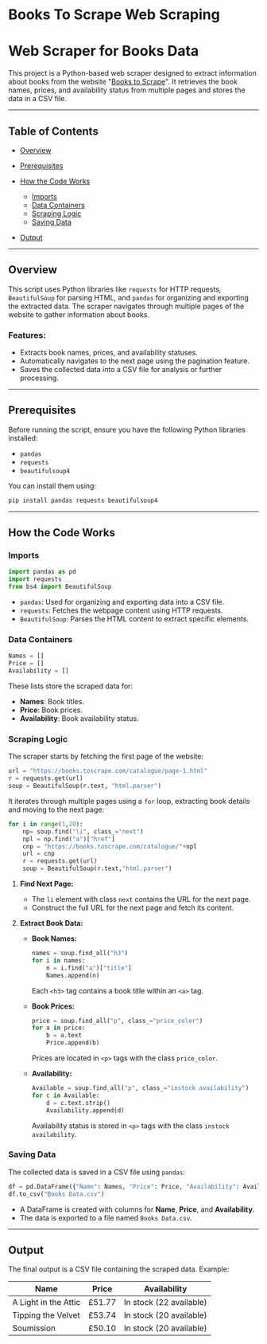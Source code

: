 # Books To Scrape Web Scraping

# Web Scraper for Books Data

This project is a Python-based web scraper designed to extract information about books from the website "[Books to Scrape](https://books.toscrape.com)". It retrieves the book names, prices, and availability status from multiple pages and stores the data in a CSV file.

---

## Table of Contents
- [Overview](#overview)
- [Prerequisites](#prerequisites)
- [How the Code Works](#how-the-code-works)
  - [Imports](#imports)
  - [Data Containers](#data-containers)
  - [Scraping Logic](#scraping-logic)
  - [Saving Data](#saving-data)

- [Output](#output)

---

## Overview
This script uses Python libraries like `requests` for HTTP requests, `BeautifulSoup` for parsing HTML, and `pandas` for organizing and exporting the extracted data. The scraper navigates through multiple pages of the website to gather information about books.

### Features:
- Extracts book names, prices, and availability statuses.
- Automatically navigates to the next page using the pagination feature.
- Saves the collected data into a CSV file for analysis or further processing.

---

## Prerequisites
Before running the script, ensure you have the following Python libraries installed:
- `pandas`
- `requests`
- `beautifulsoup4`

You can install them using:
```bash
pip install pandas requests beautifulsoup4
```

---

## How the Code Works

### Imports
```python
import pandas as pd
import requests
from bs4 import BeautifulSoup
```
- `pandas`: Used for organizing and exporting data into a CSV file.
- `requests`: Fetches the webpage content using HTTP requests.
- `BeautifulSoup`: Parses the HTML content to extract specific elements.

### Data Containers
```python
Names = []
Price = []
Availability = []
```
These lists store the scraped data for:
- **Names**: Book titles.
- **Price**: Book prices.
- **Availability**: Book availability status.

### Scraping Logic
The scraper starts by fetching the first page of the website:
```python
url = "https://books.toscrape.com/catalogue/page-1.html"
r = requests.get(url)
soup = BeautifulSoup(r.text, "html.parser")
```

It iterates through multiple pages using a `for` loop, extracting book details and moving to the next page:
```python
for i in range(1,20):
    np= soup.find("li", class_="next")
    npl = np.find("a")["href"]
    cnp = "https://books.toscrape.com/catalogue/"+npl
    url = cnp
    r = requests.get(url)
    soup = BeautifulSoup(r.text,"html.parser")
```
1. **Find Next Page:**
   - The `li` element with class `next` contains the URL for the next page.
   - Construct the full URL for the next page and fetch its content.

2. **Extract Book Data:**
   - **Book Names:**
     ```python
     names = soup.find_all("h3")
     for i in names:
         n = i.find("a")["title"]
         Names.append(n)
     ```
     Each `<h3>` tag contains a book title within an `<a>` tag.
   
   - **Book Prices:**
     ```python
     price = soup.find_all("p", class_="price_color")
     for a in price:
         b = a.text
         Price.append(b)
     ```
     Prices are located in `<p>` tags with the class `price_color`.
   
   - **Availability:**
     ```python
     Available = soup.find_all("p", class_="instock availability")
     for c in Available:
         d = c.text.strip()
         Availability.append(d)
     ```
     Availability status is stored in `<p>` tags with the class `instock availability`.

### Saving Data
The collected data is saved in a CSV file using `pandas`:
```python
df = pd.DataFrame({"Name": Names, "Price": Price, "Availability": Availability})
df.to_csv("Books Data.csv")
```
- A DataFrame is created with columns for **Name**, **Price**, and **Availability**.
- The data is exported to a file named `Books Data.csv`.

---


## Output
The final output is a CSV file containing the scraped data. Example:

| Name                                | Price   | Availability          |
|-------------------------------------|---------|-----------------------|
| A Light in the Attic                | £51.77 | In stock (22 available) |
| Tipping the Velvet                  | £53.74 | In stock (20 available) |
| Soumission                          | £50.10 | In stock (20 available) |






















